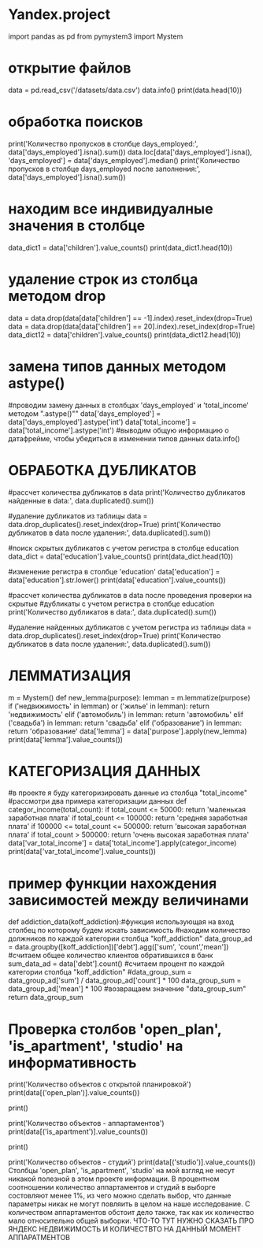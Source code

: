# Yandex.project
import pandas as pd
from pymystem3 import Mystem

# открытие файлов
data = pd.read_csv('/datasets/data.csv')
data.info()
print(data.head(10))

# обработка поисков
print('Количество пропусков в столбце days_employed:', data['days_employed'].isna().sum())
data.loc[data['days_employed'].isna(), 'days_employed'] = data['days_employed'].median()
print('Количество пропусков в столбце days_employed после заполнения:', data['days_employed'].isna().sum())

# находим все индивидуалные значения в столбце
data_dict1 = data['children'].value_counts()
print(data_dict1.head(10))

# удаление строк из столбца методом drop
data = data.drop(data[data['children'] == -1].index).reset_index(drop=True)
data = data.drop(data[data['children'] == 20].index).reset_index(drop=True)
data_dict12 = data['children'].value_counts()
print(data_dict12.head(10))

# замена типов данных методом astype()
#проводим замену данных в столбцах 'days_employed' и 'total_income' методом ".astype()""
data['days_employed'] = data['days_employed'].astype('int')
data['total_income'] = data['total_income'].astype('int')
#выводим общую информацию о датафрейме, чтобы убедиться в изменении типов данных
data.info()

# ОБРАБОТКА ДУБЛИКАТОВ

#рассчет количества дубликатов в data
print('Количество дубликатов найденные в data:', data.duplicated().sum())

#удаление дубликатов из таблицы
data = data.drop_duplicates().reset_index(drop=True)
print('Количество дубликатов в data после удаления:', data.duplicated().sum())

#поиск скрытых дубликатов с учетом регистра в столбце education
data_dict = data['education'].value_counts()
print(data_dict.head(10))

#изменение регистра в столбце 'education'
data['education'] = data['education'].str.lower()
print(data['education'].value_counts())

#рассчет количества дубликатов в data после проведения проверки на скрытые 
#дубликаты с учетом регистра в столбце education
print('Количество дубликатов в data:', data.duplicated().sum())

#удаление найденных дубликатов с учетом регистра из таблицы 
data = data.drop_duplicates().reset_index(drop=True)
print('Количество дубликатов в data после удаления:', data.duplicated().sum())

# ЛЕММАТИЗАЦИЯ 

m = Mystem()
def new_lemma(purpose):
    lemman = m.lemmatize(purpose)
    if ('недвижимость' in lemman) or ('жилье' in lemman):
        return 'недвижимость'
    elif ('автомобиль') in lemman:
        return 'автомобиль'
    elif ('свадьба') in lemman:
        return 'свадьба'
    elif ('образование') in lemman: 
        return 'образование'
data['lemma'] = data['purpose'].apply(new_lemma)
print(data['lemma'].value_counts())

# КАТЕГОРИЗАЦИЯ ДАННЫХ 
#в проекте я буду категоризировать данные из столбца "total_income"
#рассмотри два примера категоризации данных
def categor_income(total_count):
    if total_count <= 50000:
                return 'маленькая заработная плата'
    if total_count <= 100000:
                return 'средняя заработная плата'
    if 100000 <= total_count <= 500000:
                return 'высокая заработная плата'
    if total_count > 500000:
                return 'очень высокая заработная плата'
data['var_total_income'] = data['total_income'].apply(categor_income)
print(data['var_total_income'].value_counts())

# пример функции нахождения зависимостей между величинами
def addiction_data(koff_addiction):#функция использующая на вход столбец по которому будем искать зависимость
    #находим количество должников по каждой категории столбца "koff_addiction"
    data_group_ad = data.groupby([koff_addiction])['debt'].agg(['sum', 'count','mean'])
    #считаем общее количество клиентов обратившихся в банк
    sum_data_ad = data['debt'].count()
    #считаем процент по каждой категории столбца "koff_addiction"
    #data_group_sum = data_group_ad['sum'] / data_group_ad['count'] * 100
    data_group_sum = data_group_ad['mean'] * 100
    #возвращаем значение "data_group_sum"
    return data_group_sum

# Проверка столбов 'open_plan', 'is_apartment', 'studio' на информативность

print('Количество объектов с открытой планировкой')
print(data[('open_plan')].value_counts())

print()

print('Количество объектов - аппартаментов')
print(data[('is_apartment')].value_counts())

print()

print('Количество объектов - студий')
print(data[('studio')].value_counts())
Столбцы 'open_plan', 'is_apartment', 'studio' на мой взгляд не несут никакой полезной в этом проекте информации. В процентном соотношении количество аппартаментов и студий в выборге состовляют менее 1%, из чего можно сделать выбор, что данные параметры никак не могут повляить в целом на наше исследование. С количеством аппартаментов обстоит дело также, так как их количество мало относительно общей выборки. ЧТО-ТО ТУТ НУЖНО СКАЗАТЬ ПРО ЯНДЕКС НЕДВИЖИМОСТЬ И КОЛИЧЕСТВТО НА ДАННЫЙ МОМЕНТ АППАРАТМЕНТОВ
